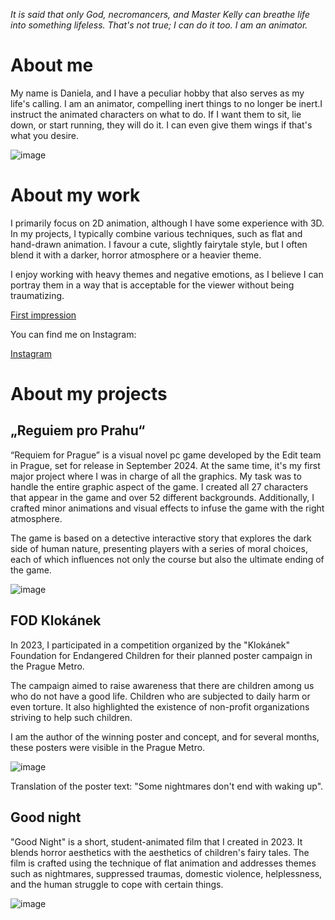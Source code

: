 <p align="center">
 
*It is said that only God, necromancers, and Master Kelly can breathe life into something lifeless. That's not true; 
I can do it too. I am an animator.*
 
 </p>

# About me
My name is Daniela, and I have a peculiar hobby that also serves as my life's calling. I am an animator, compelling inert things to no longer be inert.I instruct the animated characters on what to do. If I want them to sit, lie down, or start running, they will do it. I can even give them wings if that's what you desire.

 
![image](https://github.com/Iris711/AJ/assets/149763594/13ee2cc0-413e-4181-be02-e80439222248)


# About my work
I primarily focus on 2D animation, although I have some experience with 3D. In my projects, I typically combine various techniques, such as flat and hand-drawn animation. I favour a cute, slightly fairytale style, but I often blend it with a darker, horror atmosphere or a heavier theme.

I enjoy working with heavy themes and negative emotions, as I believe I can portray them in a way that is acceptable for the viewer without being traumatizing. 

 [First impression](https://drive.google.com/file/d/1itV0QAvNS6SqubPOmw-Hnu9Ed4RNZvnY/view?usp=drive_link)

You can find me on Instagram:

 [Instagram](https://drive.google.com/file/d/1itV0QAvNS6SqubPOmw-Hnu9Ed4RNZvnY/view?usp=drive_link)


# About my projects

## „Reguiem pro Prahu“

“Requiem for Prague” is a visual novel pc game developed by the Edit team in Prague, set for release in September 2024. At the same time, it's my first major project where I was in charge of all the graphics.
My task was to handle the entire graphic aspect of the game. I created all 27 characters that appear in the game and over 52 different backgrounds. Additionally, I crafted minor animations and visual effects to infuse the game with the right atmosphere.

The game is based on a detective interactive story that explores the dark side of human nature, presenting players with a series of moral choices, each of which influences not only the course but also the ultimate ending of the game.


![image](https://github.com/Iris711/AJ/assets/149763594/9d02a4fa-b6f8-4a75-8b6a-4ac306fd1c58)

## FOD Klokánek

In 2023, I participated in a competition organized by the "Klokánek" Foundation for Endangered Children for their planned poster campaign in the Prague Metro.

The campaign aimed to raise awareness that there are children among us who do not have a good life. Children who are subjected to daily harm or even torture. It also highlighted the existence of non-profit organizations striving to help such children.

I am the author of the winning poster and concept, and for several months, these posters were visible in the Prague Metro.


![image](https://github.com/Iris711/AJ/assets/149763594/620c56c3-25c9-406d-a244-168ea55598dd)

Translation of the poster text: "Some nightmares don't end with waking up".

## Good night

"Good Night" is a short, student-animated film that I created in 2023. It blends horror aesthetics with the aesthetics of children's fairy tales. The film is crafted using the technique of flat animation and addresses themes such as nightmares, suppressed traumas, domestic violence, helplessness, and the human struggle to cope with certain things.


![image](https://github.com/Iris711/AJ/assets/149763594/72170651-1695-400d-9252-5c9d5582d4ec)
